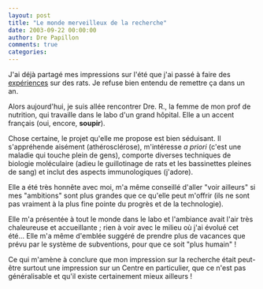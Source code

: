 ```yaml
---
layout: post
title: "Le monde merveilleux de la recherche"
date: 2003-09-22 00:00:00
author: Dre Papillon
comments: true
categories: 
---
```



J'ai déjà partagé mes impressions sur l'été que j'ai passé à faire des [expériences](http://ebb.monblogue.com/2003/8/12/) sur des rats.  Je refuse bien entendu de remettre ça dans un an.

Alors aujourd'hui, je suis allée rencontrer Dre. R., la femme de mon prof de nutrition, qui travaille dans le labo d'un grand hôpital.  Elle a un accent français (oui, encore, **soupir**).

Chose certaine, le projet qu'elle me propose est bien séduisant.  Il s'appréhende aisément (athérosclérose), m'intéresse *a priori* (c'est une maladie qui touche plein de gens), comporte diverses techniques de biologie moléculaire (adieu le guillotinage de rats et les bassinettes pleines de sang) et inclut des aspects immunologiques (j'adore).

Elle a été très honnête avec moi, m'a même conseillé d'aller "voir ailleurs" si mes "ambitions" sont plus grandes que ce qu'elle peut m'offrir (ils ne sont pas vraiment à la plus fine pointe du progrès et de la technologie).

Elle m'a présentée à tout le monde dans le labo et l'ambiance avait l'air très chaleureuse et accueillante ; rien à voir avec le milieu où j'ai évolué cet été...  Elle m'a même d'emblée suggéré de prendre plus de vacances que prévu par le système de subventions, pour que ce soit "plus humain" !

Ce qui m'amène à conclure que mon impression sur la recherche était peut-être surtout une impression sur un Centre en particulier, que ce n'est pas généralisable et qu'il existe certainement mieux ailleurs !
